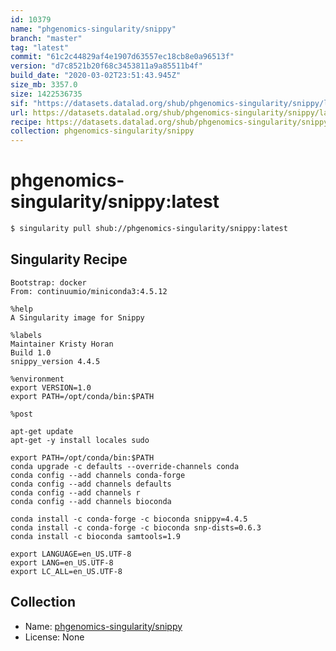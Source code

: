 ```yaml
---
id: 10379
name: "phgenomics-singularity/snippy"
branch: "master"
tag: "latest"
commit: "61c2c44829af4e1907d63557ec18cb8e0a96513f"
version: "d7c8521b20f68c3453811a9a85511b4f"
build_date: "2020-03-02T23:51:43.945Z"
size_mb: 3357.0
size: 1422536735
sif: "https://datasets.datalad.org/shub/phgenomics-singularity/snippy/latest/2020-03-02-61c2c448-d7c8521b/d7c8521b20f68c3453811a9a85511b4f.sif"
url: https://datasets.datalad.org/shub/phgenomics-singularity/snippy/latest/2020-03-02-61c2c448-d7c8521b/
recipe: https://datasets.datalad.org/shub/phgenomics-singularity/snippy/latest/2020-03-02-61c2c448-d7c8521b/Singularity
collection: phgenomics-singularity/snippy
---
```


# phgenomics-singularity/snippy:latest

```bash
$ singularity pull shub://phgenomics-singularity/snippy:latest
```

## Singularity Recipe

```singularity
Bootstrap: docker
From: continuumio/miniconda3:4.5.12

%help
A Singularity image for Snippy

%labels
Maintainer Kristy Horan
Build 1.0
snippy_version 4.4.5

%environment
export VERSION=1.0
export PATH=/opt/conda/bin:$PATH

%post

apt-get update
apt-get -y install locales sudo

export PATH=/opt/conda/bin:$PATH
conda upgrade -c defaults --override-channels conda
conda config --add channels conda-forge
conda config --add channels defaults
conda config --add channels r
conda config --add channels bioconda

conda install -c conda-forge -c bioconda snippy=4.4.5
conda install -c conda-forge -c bioconda snp-dists=0.6.3
conda install -c bioconda samtools=1.9

export LANGUAGE=en_US.UTF-8
export LANG=en_US.UTF-8
export LC_ALL=en_US.UTF-8
```

## Collection

 - Name: [phgenomics-singularity/snippy](https://github.com/phgenomics-singularity/snippy)
 - License: None

